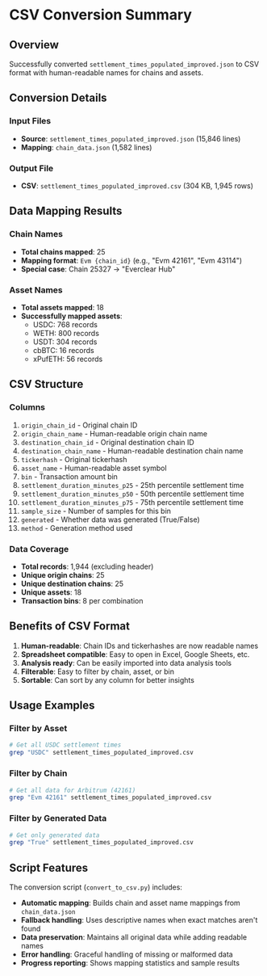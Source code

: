 # CSV Conversion Summary

## Overview
Successfully converted `settlement_times_populated_improved.json` to CSV format with human-readable names for chains and assets.

## Conversion Details

### Input Files
- **Source**: `settlement_times_populated_improved.json` (15,846 lines)
- **Mapping**: `chain_data.json` (1,582 lines)

### Output File
- **CSV**: `settlement_times_populated_improved.csv` (304 KB, 1,945 rows)

## Data Mapping Results

### Chain Names
- **Total chains mapped**: 25
- **Mapping format**: `Evm {chain_id}` (e.g., "Evm 42161", "Evm 43114")
- **Special case**: Chain 25327 → "Everclear Hub"

### Asset Names
- **Total assets mapped**: 18
- **Successfully mapped assets**:
  - USDC: 768 records
  - WETH: 800 records  
  - USDT: 304 records
  - cbBTC: 16 records
  - xPufETH: 56 records

## CSV Structure

### Columns
1. `origin_chain_id` - Original chain ID
2. `origin_chain_name` - Human-readable origin chain name
3. `destination_chain_id` - Original destination chain ID
4. `destination_chain_name` - Human-readable destination chain name
5. `tickerhash` - Original tickerhash
6. `asset_name` - Human-readable asset symbol
7. `bin` - Transaction amount bin
8. `settlement_duration_minutes_p25` - 25th percentile settlement time
9. `settlement_duration_minutes_p50` - 50th percentile settlement time
10. `settlement_duration_minutes_p75` - 75th percentile settlement time
11. `sample_size` - Number of samples for this bin
12. `generated` - Whether data was generated (True/False)
13. `method` - Generation method used

### Data Coverage
- **Total records**: 1,944 (excluding header)
- **Unique origin chains**: 25
- **Unique destination chains**: 25
- **Unique assets**: 18
- **Transaction bins**: 8 per combination

## Benefits of CSV Format

1. **Human-readable**: Chain IDs and tickerhashes are now readable names
2. **Spreadsheet compatible**: Easy to open in Excel, Google Sheets, etc.
3. **Analysis ready**: Can be easily imported into data analysis tools
4. **Filterable**: Easy to filter by chain, asset, or bin
5. **Sortable**: Can sort by any column for better insights

## Usage Examples

### Filter by Asset
```bash
# Get all USDC settlement times
grep "USDC" settlement_times_populated_improved.csv
```

### Filter by Chain
```bash
# Get all data for Arbitrum (42161)
grep "Evm 42161" settlement_times_populated_improved.csv
```

### Filter by Generated Data
```bash
# Get only generated data
grep "True" settlement_times_populated_improved.csv
```

## Script Features

The conversion script (`convert_to_csv.py`) includes:
- **Automatic mapping**: Builds chain and asset name mappings from `chain_data.json`
- **Fallback handling**: Uses descriptive names when exact matches aren't found
- **Data preservation**: Maintains all original data while adding readable names
- **Error handling**: Graceful handling of missing or malformed data
- **Progress reporting**: Shows mapping statistics and sample results
